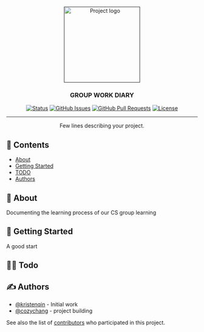 <p align="center">
  <a href="" rel="noopener">
 <img width=200px height=200px src="https://icons8.com/icon/31174/saving-book" alt="Project logo"></a>
</p>

<h3 align="center">GROUP WORK DIARY</h3>

<div align="center">

[![Status](https://img.shields.io/badge/status-active-success.svg)]()
[![GitHub Issues](https://img.shields.io/github/issues/kristenqin/group_practice.svg)](https://github.com/kristenqin/group_practice/issues)
[![GitHub Pull Requests](https://img.shields.io/github/issues-pr/kristenqin/group_practice.svg)](https://github.com/kristenqin/group_practice/pulls)
[![License](https://img.shields.io/badge/license-MIT-blue.svg)](/LICENSE)

</div>

---

<p align="center"> Few lines describing your project.
    <br> 
</p>

## 📝 Contents

- [About](#about)
- [Getting Started](#getting_started)
- [TODO](../TODO.md)
- [Authors](#authors)

## 🧐 About <a name = "about"></a>

Documenting the learning process of our CS group learning 

## 🏁 Getting Started <a name = "getting_started"></a>
A good start
## 🐱‍👤 Todo <a name = "TODO.md"></a>
## ✍️ Authors <a name = "authors"></a>

- [@kristenqin](https://github.com/kristenqin) - Initial work
- [@cozychang](https://github.com/cozychang) - project building


See also the list of [contributors](https://github.com/kristenqin/group_practice/contributors) who participated in this project.

